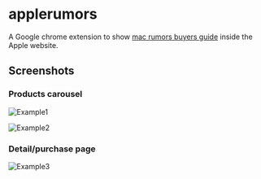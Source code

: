 # applerumors

A Google chrome extension to show [mac rumors buyers guide](https://buyersguide.macrumors.com) inside the Apple website.

## Screenshots

### Products carousel

![Example1](http://brovador.github.io/applerumors-chrome-extension/sample-1.png)

![Example2](http://brovador.github.io/applerumors-chrome-extension/sample-2.png)

### Detail/purchase page

![Example3](http://brovador.github.io/applerumors-chrome-extension/sample-3.png)
